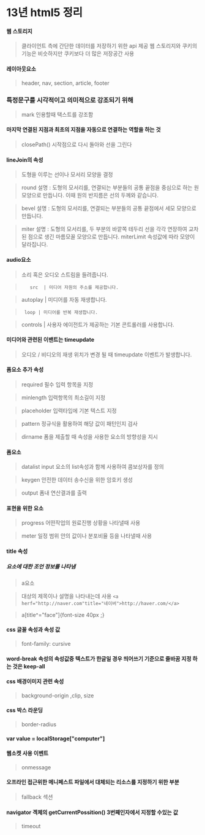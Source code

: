 # 13년 html5 정리

#### 웹 스토리지 
>클라이언트 측에 간단한 데이터를 저장하기 위한 api 제공
>웹 스토리지와 쿠키의 기능은 비슷하지만 쿠키보다 더 많은 저장공간 사용

#### 레이아웃요소 
>header, nav, section, article, footer

### 특정문구를 시각적이고 의미적으로 강조되기 위해
> mark 인용할때 택스트를 강조함

#### 마지막 연결된 지점과 최초의 지점을 자동으로 연결하는 역할을 하는 것 
>closePath() 시작점으로 다시 돌아와 선을 그린다

#### lineJoin의 속성
>도형을 이루는 선이나 모서리 모양을 결정 

>round
>설명 : 도형의 모서리를, 연결되는 부분들의 공통 끝점을 중심으로 하는 원 모양으로 만듭니다. 
>이때 원의 반지름은 선의 두께와 같습니다.

>bevel
>설명 : 도형의 모서리를, 연결되는 부분들의 공통 끝점에서 세모 모양으로 만듭니다.

>miter
>설명 : 도형의 모서리를, 두 부분의 바깥쪽 테두리 선을 각각 연장하여 교차된 점으로 생긴 마름모꼴 모양으로 만듭니다. 
>miterLimit 속성값에 따라 모양이 달라집니다.


#### audio요소
>소리 혹은 오디오 스트림을 들려줍니다.

>        src  | 미디어 자원의 주소를 제공합니다.

>autoplay | 미디어를 자동 재생합니다.

>      loop | 미디어를 반복 재생합니다.

> controls | 사용자 에이전트가 제공하는 기본 콘트롤러를 사용합니다.



#### 미디어와 관련된 이밴트는 timeupdate
>오디오 / 비디오의 재생 위치가 변경 될 때 timeupdate 이벤트가 발생합니다.


#### 폼요소 추가 속성
>required 필수 입력 항목을 지정

>minlength 입력항목의 최소길이 지정

>placeholder 입력타입에 기본 텍스트 지정

>pattern 정규식을 활용하여 해당 값이 패턴인지 검사

>dirname 폼을 제출할 때 속성을 사용한 요소의 방향성을 지시

#### 폼요소 
>datalist input 요소의 list속성과 함께 사용하여 콤보상자를 정의

>keygen 안전한 데이터 송수신을 위한 암호키 생성

>output 폼내 연산결과를 출력

#### 표현을 위한 요소
>progress 어떤작업의 원료진행 상황을 나타낼때 사용

>meter 일정 범위 안의 값이나 분포비율 등을 나타낼때 사용

#### title 속성
##### 요소에 대한 조언 정보를 나타냄
> a요소 

>대상의 제목이나 설명을 나타내는데 사용 `<a herf="http://naver.com"title="네이버">http://haver.com/</a>`

>a[title^="face"]{font-size 40px ;}


#### css 글꼴 속성과 속성 값
> font-family: cursive

#### word-break 속성의 속성값중 텍스트가 한글일 경우 띄어쓰기 기준으로 줄바꿈 지정 하는 것은 keep-all

#### css 배경이미지 관련 속성
> background-origin ,clip, size


#### css 박스 라운딩 
>border-radius

#### var value = localStorage["computer"]

#### 웹소켓 사용 이벤트
> onmessage

#### 오프라인 접근위한 메니페스트 파일에서 대체되는 리소스를 지정하기 위한 부분
>fallback 섹션

#### navigator 겍체의 getCurrentPossition() 3번째인자에서 지정할 수있는 값
> timeout
